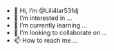 - 👋 Hi, I’m @Lili4lar53fdj
- 👀 I’m interested in ...
- 🌱 I’m currently learning ...
- 💞️ I’m looking to collaborate on ...
- 📫 How to reach me ...

<!---
Lili4lar53fdj/Lili4lar53fdj is a ✨ special ✨ repository because its `README.md` (this file) appears on your GitHub profile.
You can click the Preview link to take a look at your changes.
--->
